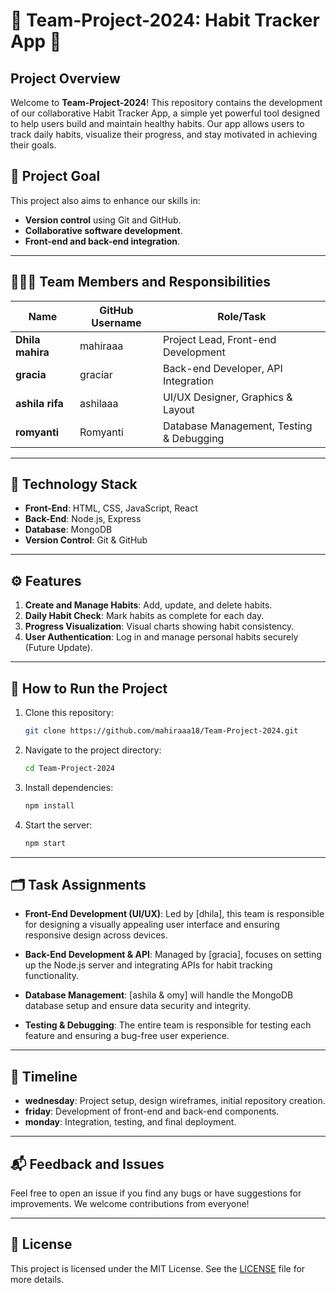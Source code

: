 # 🎯 Team-Project-2024: Habit Tracker App 🚀

## Project Overview
Welcome to **Team-Project-2024**! This repository contains the development of our collaborative Habit Tracker App, a simple yet powerful tool designed to help users build and maintain healthy habits. Our app allows users to track daily habits, visualize their progress, and stay motivated in achieving their goals.

## 🌟 Project Goal

This project also aims to enhance our skills in:
- **Version control** using Git and GitHub.
- **Collaborative software development**.
- **Front-end and back-end integration**.

---

## 🧑‍🤝‍🧑 Team Members and Responsibilities

| Name            | GitHub Username      | Role/Task                                 |
|-----------------|----------------------|-------------------------------------------|
| **Dhila mahira**  | mahiraaa        | Project Lead, Front-end Development       |
| **gracia**   | graciar    | Back-end Developer, API Integration       |
| **ashila rifa**   | ashilaaa     | UI/UX Designer, Graphics & Layout         |
| **romyanti**   | Romyanti     | Database Management, Testing & Debugging  |

---

## 🔧 Technology Stack
- **Front-End**: HTML, CSS, JavaScript, React
- **Back-End**: Node.js, Express
- **Database**: MongoDB
- **Version Control**: Git & GitHub

---

## ⚙️ Features
1. **Create and Manage Habits**: Add, update, and delete habits.
2. **Daily Habit Check**: Mark habits as complete for each day.
3. **Progress Visualization**: Visual charts showing habit consistency.
4. **User Authentication**: Log in and manage personal habits securely (Future Update).

---

## 🚀 How to Run the Project
1. Clone this repository:
    ```bash
    git clone https://github.com/mahiraaa18/Team-Project-2024.git
    ```

2. Navigate to the project directory:
    ```bash
    cd Team-Project-2024
    ```

3. Install dependencies:
    ```bash
    npm install
    ```

4. Start the server:
    ```bash
    npm start
    ```

---

## 🗂️ Task Assignments

- **Front-End Development (UI/UX)**: Led by [dhila], this team is responsible for designing a visually appealing user interface and ensuring responsive design across devices.
  
- **Back-End Development & API**: Managed by [gracia], focuses on setting up the Node.js server and integrating APIs for habit tracking functionality.

- **Database Management**: [ashila & omy] will handle the MongoDB database setup and ensure data security and integrity.

- **Testing & Debugging**: The entire team is responsible for testing each feature and ensuring a bug-free user experience.

---

## 📅 Timeline

- **wednesday**: Project setup, design wireframes, initial repository creation.
- **friday**: Development of front-end and back-end components.
- **monday**: Integration, testing, and final deployment.

---

## 📬 Feedback and Issues
Feel free to open an issue if you find any bugs or have suggestions for improvements. We welcome contributions from everyone!

---

## 📝 License
This project is licensed under the MIT License. See the [LICENSE](LICENSE) file for more details.

